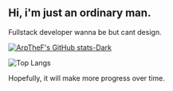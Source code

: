 ## Hi, i'm just an ordinary man.

Fullstack developer wanna be but cant design.


[![ArpTheF's GitHub stats-Dark](https://github-readme-stats.vercel.app/api?username=Ariffansyah&show_icons=true&theme=dark#gh-dark-mode-only)](https://github.com/anuraghazra/github-readme-stats#gh-dark-mode-only)

![Top Langs](https://github-readme-stats.vercel.app/api/top-langs/?username=Ariffansyah&layout=compact&card_width=470&bg_color=151515&text_color=9F9F9F&title_color=ffffff)


Hopefully, it will make more progress over time.
